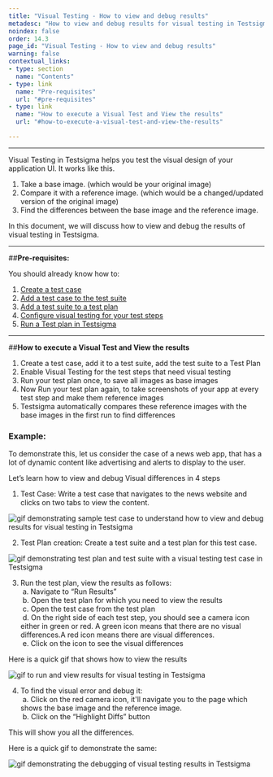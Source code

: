 ```yaml
---
title: "Visual Testing - How to view and debug results"
metadesc: "How to view and debug results for visual testing in Testsigma"
noindex: false
order: 14.3
page_id: "Visual Testing - How to view and debug results"
warning: false
contextual_links:
- type: section
  name: "Contents"
- type: link
  name: "Pre-requisites"
  url: "#pre-requisites"
- type: link
  name: "How to execute a Visual Test and View the results"
  url: "#how-to-execute-a-visual-test-and-view-the-results" 

---
```


---

Visual Testing in Testsigma helps you test the visual design of your application UI. It works like this.

 1. Take a base image. (which would be your original image)
 2. Compare it with a reference image. (which would be a changed/updated version of the original image)
 3. Find the differences between the base image and the reference image. 

In this document, we will discuss how to view and debug the results of visual testing in Testsigma.

---
##**Pre-requisites:**

You should already know how to:
 1. [Create a test case](https://testsigma.com/docs/test-cases/manage/add-edit-delete/)
 2. [Add a test case to the test suite](https://testsigma.com/docs/test-management/test-suites/overview/)
 3. [Add a test suite to a test plan](https://testsigma.com/docs/test-management/test-plans/manage-test-suites/)
 4. [Configure visual testing for your test steps](https://testsigma.com/docs/visual-testing/configure-test-steps/)
 5. [Run a Test plan in Testsigma](https://testsigma.com/docs/runs/test-plan-executions/)

---
##**How to execute a Visual Test and View the results** 

 1. Create a test case, add it to a test suite, add the test suite to a Test Plan
 2. Enable Visual Testing for the test steps that need visual testing
 3. Run your test plan once, to save all images as base images
 4. Now Run your test plan again, to take screenshots of your app at every test step and make them reference images
 5. Testsigma automatically compares these reference images with the base images in the first run to find differences

### **Example:**

To demonstrate this, let us consider the case of a news web app, that has a lot of dynamic content like advertising and alerts to display to the user. 

Let’s learn how to view and debug Visual differences in 4 steps

 1. Test Case: Write a test case that navigates to the news website and clicks on two tabs to view the content.

 ![gif demonstrating sample test case to understand how to view and debug results for visual testing in Testsigma](https://docs.testsigma.com/images/view-debug-results/gif-sample-test-case-visual-testing-testsigma.gif)

  2. Test Plan creation: Create a test suite and a test plan for this test case.

![gif demonstrating test plan and test suite with a visual testing test case in Testsigma](https://docs.testsigma.com/images/view-debug-results/gif-test-plan-test-suite-visual-testing-testsigma.gif)

  3. Run the test plan, view the results as follows:<br>
     &nbsp;a.  Navigate to “Run Results”<br>
     &nbsp;b.  Open the test plan for which you need to  view the results<br>
     &nbsp;c.  Open the test case from the test plan<br>
     &nbsp;d.  On the right side of each test step, you should see a camera icon either in green or red. A green icon means that there are no visual differences.A red icon means there are visual differences.<br>
     &nbsp;e.  Click on the icon to see the visual differences<br>

Here is a quick gif that shows how to view the results

![gif to run and view results for visual testing in Testsigma](https://docs.testsigma.com/images/view-debug-results/gif-run-and-view-results-visual-testing-testsigma.gif)

  4. To find the visual error and debug it:<br>
       &nbsp;a. Click on the red camera icon, it'll navigate you to the page which shows the base image and the reference image.<br>
       &nbsp;b. Click on the “Highlight Diffs” button<br>

This will show you all the differences. 

Here is a quick gif to demonstrate the same:

![gif demonstrating the debugging of visual testing results in Testsigma](https://docs.testsigma.com/images/view-debug-results/gif-debug-visual-testing-results-testsigma.gif)
